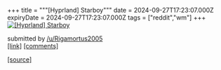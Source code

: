 +++
title = """[Hyprland] Starboy"""
date = 2024-09-27T17:23:07.000Z
expiryDate = 2024-09-27T17:23:07.000Z
tags = ["reddit","wm"]
+++
[![[Hyprland] Starboy](https://external-preview.redd.it/ODA2dWM2enJ5ZHJkMVaG_SX-4oXYT0YxHq4zxAR9rwcS8DQ-Y5SxmFUHcyBb.png?width=640&crop=smart&auto=webp&s=2c8ebce69b89525ec5482b082e3afda301710381 "[Hyprland] Starboy")](https://www.reddit.com/r/unixporn/comments/1fqt2tv/hyprland_starboy/)

submitted by [/u/Rigamortus2005](https://www.reddit.com/user/Rigamortus2005)  
[\[link\]](https://v.redd.it/chcpr6zrydrd1) [\[comments\]](https://www.reddit.com/r/unixporn/comments/1fqt2tv/hyprland_starboy/)

[[source]](https://www.reddit.com/r/unixporn/comments/1fqt2tv/hyprland_starboy/)
